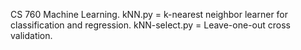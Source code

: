 CS 760 Machine Learning.
kNN.py = k-nearest neighbor learner for classification and regression.
kNN-select.py = Leave-one-out cross validation. 
